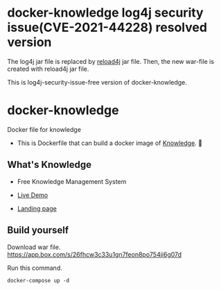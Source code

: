 # docker-knowledge log4j security issue(CVE-2021-44228) resolved version
The log4j jar file is replaced by [reload4j](https://github.com/qos-ch/reload4j) jar file. Then, the new war-file is created with reload4j jar file.

This is log4j-security-issue-free version of docker-knowledge.


# docker-knowledge
Docker file for knowledge

- This is Dockerfile that can build a docker image of [Knowledge](https://github.com/support-project/knowledge).


## What's Knowledge
- Free Knowledge Management System

- [Live Demo](https://support-project.org/knowledge/index)

- [Landing page](https://support-project.org/knowledge_info/index)


## Build yourself

Download war file.
https://app.box.com/s/26fhcw3c33u1gn7feon8po754ji6g07d

Run this command.

```
docker-compose up -d
```

